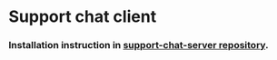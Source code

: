 # Support chat client

### Installation instruction in [support-chat-server repository](https://github.com/Rus-Bear/support-chat-server).

